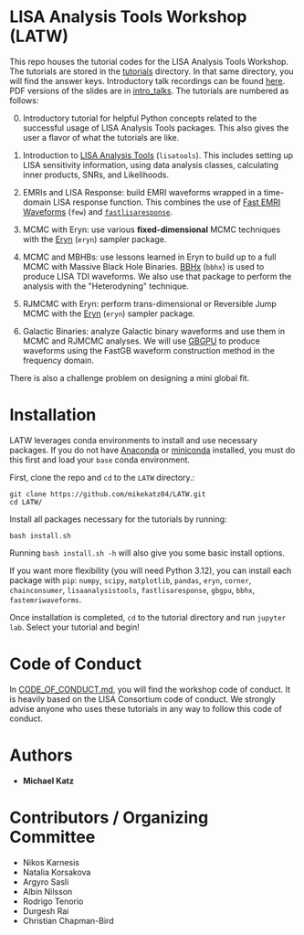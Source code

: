 # LISA Analysis Tools Workshop (LATW)

This repo houses the tutorial codes for the LISA Analysis Tools Workshop. The tutorials are stored in the [tutorials](tutorials/) directory. In that same directory, you will find the answer keys. Introductory talk recordings can be found [here](https://www.youtube.com/playlist?list=PLdWF50RX1STO2DbfkqlBbhhaDdLTETAE7). PDF versions of the slides are in [intro_talks](intro_talks/). The tutorials are numbered as follows:

0) Introductory tutorial for helpful Python concepts related to the successful usage of LISA Analysis Tools packages. This also gives the user a flavor of what the tutorials are like. 

1) Introduction to [LISA Analysis Tools](https://mikekatz04.github.io/LISAanalysistools) (`lisatools`). This includes setting up LISA sensitivity information, using data analysis classes, calculating inner products, SNRs, and Likelihoods. 

2) EMRIs and LISA Response: build EMRI waveforms wrapped in a time-domain LISA response function. This combines the use of [Fast EMRI Waveforms](https://bhptoolkit.org/FastEMRIWaveforms/html/index.html) (`few`) and [`fastlisaresponse`](https://mikekatz04.github.io/lisa-on-gpu).

3) MCMC with Eryn: use various **fixed-dimensional** MCMC techniques with the [Eryn](https://mikekatz04.github.io/Eryn) (`eryn`) sampler package.

4) MCMC and MBHBs: use lessons learned in Eryn to build up to a full MCMC with Massive Black Hole Binaries. [BBHx](https://mikekatz04.github.io/BBHx) (`bbhx`) is used to produce LISA TDI waveforms. We also use that package to perform the analysis with the "Heterodyning" technique. 

5) RJMCMC with Eryn: perform trans-dimensional or Reversible Jump MCMC with the [Eryn](https://mikekatz04.github.io/Eryn) (`eryn`) sampler package. 

6) Galactic Binaries: analyze Galactic binary waveforms and use them in MCMC and RJMCMC analyses. We will use [GBGPU](https://mikekatz04.github.io/GBGPU) to produce waveforms using the FastGB waveform construction method in the frequency domain. 

There is also a challenge problem on designing a mini global fit. 


# Installation

LATW leverages conda environments to install and use necessary packages. If you do not have [Anaconda](https://www.anaconda.com/download) or [miniconda](https://docs.anaconda.com/free/miniconda/index.html) installed, you must do this first and load your `base` conda environment. 

First, clone the repo and `cd` to the `LATW` directory.:
```
git clone https://github.com/mikekatz04/LATW.git
cd LATW/
```

Install all packages necessary for the tutorials by running:
```
bash install.sh
```
Running `bash install.sh -h` will also give you some basic install options. 

If you want more flexibility (you will need Python 3.12), you can install each package with `pip`: `numpy`, `scipy`, `matplotlib`, `pandas`, `eryn`, `corner`, `chainconsumer`, `lisaanalysistools`, `fastlisaresponse`, `gbgpu`, `bbhx`, `fastemriwaveforms`.

Once installation is completed, `cd` to the tutorial directory and run `jupyter lab`. Select your tutorial and begin!

# Code of Conduct

In [CODE_OF_CONDUCT.md](CODE_OF_CONDUCT.md), you will find the workshop code of conduct. It is heavily based on the LISA Consortium code of conduct. We strongly advise anyone who uses these tutorials in any way to follow this code of conduct. 

# Authors

* **Michael Katz**

# Contributors / Organizing Committee

* Nikos Karnesis
* Natalia Korsakova
* Argyro Sasli
* Albin Nilsson
* Rodrigo Tenorio
* Durgesh Rai
* Christian Chapman-Bird

